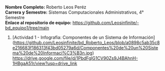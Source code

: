 **Nombre Completo:** Roberto Leos Peréz <br>
**Carrera y Semestre:** Sistemas Computacionales Administrativos, 4° Semestre <br>
**Enlace al repositorio de equipo:** https://github.com/Leosinfinite/-bd_equipo1/tree/main <br>

1. [Actividad 1 - Infografia: Componentes de un Sistema de Información] (https://github.com/Leosinfinite/bd_Roberto_Leos/blob/a0898c5ab35c8e216683f186313f43bd05279a6d/Componentes%20de%20un%20Sistema%20de%20Informaci%C3%B3n.jpg)
https://drive.google.com/file/d/1PbdFglG1CV90Zs9J4BAhnH-1HBgaA51r/view?usp=drive_link